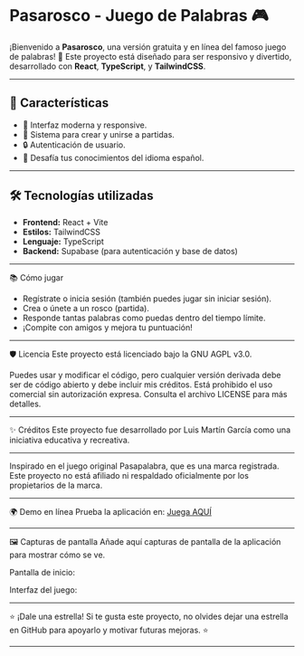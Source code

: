 # Pasarosco - Juego de Palabras 🎮

¡Bienvenido a **Pasarosco**, una versión gratuita y en línea del famoso juego de palabras! 🚀 Este proyecto está diseñado para ser responsivo y divertido, desarrollado con **React**, **TypeScript**, y **TailwindCSS**.

---

## 🌟 Características
- 🎨 Interfaz moderna y responsive.
- 👥 Sistema para crear y unirse a partidas.
- 🔒 Autenticación de usuario.
- 🧠 Desafía tus conocimientos del idioma español.

---

## 🛠️ Tecnologías utilizadas
- **Frontend:** React + Vite
- **Estilos:** TailwindCSS
- **Lenguaje:** TypeScript
- **Backend:** Supabase (para autenticación y base de datos)

---

📚 Cómo jugar
- Regístrate o inicia sesión (también puedes jugar sin iniciar sesión).
- Crea o únete a un rosco (partida).
- Responde tantas palabras como puedas dentro del tiempo límite.
- ¡Compite con amigos y mejora tu puntuación!

---

🛡️ Licencia
Este proyecto está licenciado bajo la GNU AGPL v3.0.

Puedes usar y modificar el código, pero cualquier versión derivada debe ser de código abierto y debe incluir mis créditos.
Está prohibido el uso comercial sin autorización expresa.
Consulta el archivo LICENSE para más detalles.

---

✨ Créditos
Este proyecto fue desarrollado por Luis Martín García como una iniciativa educativa y recreativa.

---

Inspirado en el juego original Pasapalabra, que es una marca registrada.
Este proyecto no está afiliado ni respaldado oficialmente por los propietarios de la marca.

---

🌍 Demo en línea
Prueba la aplicación en: [Juega AQUÍ](https://pasabrosco.vercel.app/)

---

🖼️ Capturas de pantalla
Añade aquí capturas de pantalla de la aplicación para mostrar cómo se ve.

Pantalla de inicio:

Interfaz del juego:

---

⭐ ¡Dale una estrella!
Si te gusta este proyecto, no olvides dejar una estrella en GitHub para apoyarlo y motivar futuras mejoras. ⭐

---
